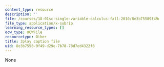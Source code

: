 ```yaml
---
content_type: resource
description: ''
file: /courses/18-01sc-single-variable-calculus-fall-2010/8e3b75589f49d29e7b7878d7ed4322f8_zUEuKrxgHws.srt
file_type: application/x-subrip
learning_resource_types: []
ocw_type: OCWFile
resourcetype: Other
title: 3play caption file
uid: 8e3b7558-9f49-d29e-7b78-78d7ed4322f8
---
```

None


